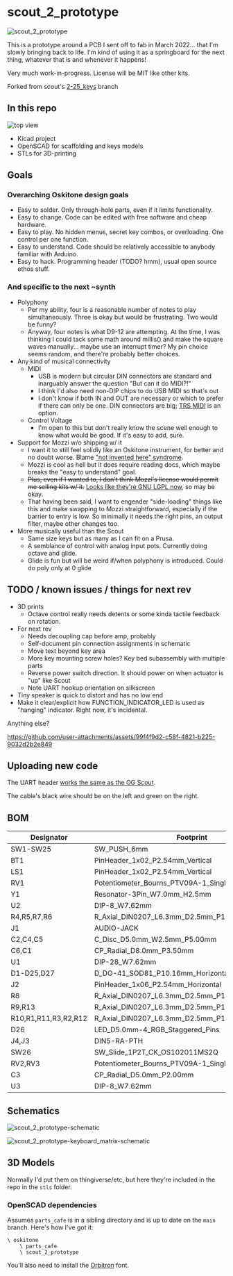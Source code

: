 # scout_2_prototype

![scout_2_prototype](/misc/s2p.jpg)

This is a prototype around a PCB I sent off to fab in March 2022... that I'm slowly bringing back to life. I'm kind of using it as a springboard for the next thing, whatever that is and whenever it happens!

Very much work-in-progress. License will be MIT like other kits.

Forked from scout's [2-25_keys](https://github.com/oskitone/scout/tree/2-25_keys) branch

## In this repo

![top view](/misc/model-top.png)

- Kicad project
- OpenSCAD for scaffolding and keys models
- STLs for 3D-printing

## Goals

### Overarching Oskitone design goals

- Easy to solder. Only through-hole parts, even if it limits functionality.
- Easy to change. Code can be edited with free software and cheap hardware.
- Easy to play. No hidden menus, secret key combos, or overloading. One control per one function.
- Easy to understand. Code should be relatively accessible to anybody familiar with Arduino.
- Easy to hack. Programming header (TODO? hmm), usual open source ethos stuff.

### And specific to the next ~synth

- Polyphony
  - Per my ability, four is a reasonable number of notes to play simultaneously. Three is okay but would be frustrating. Two would be funny?
  - Anyway, four notes is what D9-12 are attempting. At the time, I was thinking I could tack some math around millis() and make the square waves manually... maybe use an interrupt timer? My pin choice seems random, and there're probably better choices.
- Any kind of musical connectivity
  - MIDI
    - USB is modern but circular DIN connectors are standard and inarguably answer the question "But can it do MIDI?!"
    - I think I'd also need non-DIP chips to do USB MIDI so that's out
    - I don't know if both IN and OUT are necessary or which to prefer if there can only be one. DIN connectors are big; [TRS MIDI](https://minimidi.world/) is an option.
  - Control Voltage
    - I'm open to this but don't really know the scene well enough to know what would be good. If it's easy to add, sure.
- Support for Mozzi w/o shipping w/ it
  - I want it to still feel solidly like an Oskitone instrument, for better and no doubt worse. Blame ["not invented here" syndrome](https://en.wikipedia.org/wiki/Not_invented_here).
  - Mozzi is cool as hell but it does require reading docs, which maybe breaks the "easy to understand" goal.
  - <del>Plus, even if I wanted to, I don't think Mozzi's license would permit me selling kits w/ it.</del> [Looks like they're GNU LGPL now](https://github.com/sensorium/Mozzi/pull/240), so may be okay.
  - That having been said, I want to engender "side-loading" things like this and make swapping to Mozzi straightforward, especially if the barrier to entry is low. So minimally it needs the right pins, an output filter, maybe other changes too.
- More musically useful than the Scout
  - Same size keys but as many as I can fit on a Prusa.
  - A semblance of control with analog input pots. Currently doing octave and glide.
  - Glide is fun but will be weird if/when polyphony is introduced. Could do poly only at 0 glide

## TODO / known issues / things for next rev

- 3D prints
  - Octave control really needs detents or some kinda tactile feedback on rotation.
- For next rev
  - Needs decoupling cap before amp, probably
  - Self-document pin connection assignments in schematic
  - Move text beyond key area
  - More key mounting screw holes? Key bed subassembly with multiple parts
  - Reverse power switch direction. It should power on when actuator is "up" like Scout
  - Note UART hookup orientation on silkscreen
- Tiny speaker is quick to distort and has no low end
- Make it clear/explicit how FUNCTION_INDICATOR_LED is used as "hanging" indicator. Right now, it's incidental.

Anything else?

https://github.com/user-attachments/assets/99f4f9d2-c58f-4821-b225-9032d2b2e849

## Uploading new code

The UART header [works the same as the OG Scout](https://oskitone.github.io/scout/change-the-arduino-code).

The cable's black wire should be on the left and green on the right.

## BOM

| Designator           | Footprint                                         | Quantity | Designation        |
| -------------------- | ------------------------------------------------- | -------- | ------------------ |
| SW1-SW25             | SW_PUSH_6mm                                       | 25       | SPST               |
| BT1                  | PinHeader_1x02_P2.54mm_Vertical                   | 1        | 4.5v               |
| LS1                  | PinHeader_1x02_P2.54mm_Vertical                   | 1        | Speaker            |
| RV1                  | Potentiometer_Bourns_PTV09A-1_Single_Vertical     | 1        | 10k Log            |
| Y1                   | Resonator-3Pin_W7.0mm_H2.5mm                      | 1        | 16.00MHz           |
| U2                   | DIP-8_W7.62mm                                     | 1        | LM386              |
| R4,R5,R7,R6          | R_Axial_DIN0207_L6.3mm_D2.5mm_P10.16mm_Horizontal | 4        | 10K                |
| J1                   | AUDIO-JACK                                        | 1        | AudioJack2_SwitchT |
| C2,C4,C5             | C_Disc_D5.0mm_W2.5mm_P5.00mm                      | 3        | .1uF               |
| C6,C1                | CP_Radial_D8.0mm_P3.50mm                          | 2        | 220uF              |
| U1                   | DIP-28_W7.62mm                                    | 1        | ATmega328P-PU      |
| D1-D25,D27           | D_DO-41_SOD81_P10.16mm_Horizontal                 | 26       | D                  |
| J2                   | PinHeader_1x06_P2.54mm_Horizontal                 | 1        | Conn_01x06_Male    |
| R8                   | R_Axial_DIN0207_L6.3mm_D2.5mm_P10.16mm_Horizontal | 1        | 1m                 |
| R9,R13               | R_Axial_DIN0207_L6.3mm_D2.5mm_P10.16mm_Horizontal | 2        | 10k                |
| R10,R1,R11,R3,R2,R12 | R_Axial_DIN0207_L6.3mm_D2.5mm_P10.16mm_Horizontal | 6        | 220                |
| D26                  | LED_D5.0mm-4_RGB_Staggered_Pins                   | 1        | LED_CRGB           |
| J4,J3                | DIN5-RA-PTH                                       | 2        | DIN5               |
| SW26                 | SW_Slide_1P2T_CK_OS102011MS2Q                     | 1        | SW_SPST            |
| RV2,RV3              | Potentiometer_Bourns_PTV09A-1_Single_Vertical     | 2        | 10k                |
| C3                   | CP_Radial_D5.0mm_P2.00mm                          | 1        | 1uF                |
| U3                   | DIP-8_W7.62mm                                     | 1        | 6N138              |

## Schematics

![scout_2_prototype-schematic](/kicad/scout_2_prototype-schematic.svg)

![scout_2_prototype-keyboard_matrix-schematic](/kicad/scout_2_prototype-keyboard_matrix-schematic.svg)

## 3D Models

Normally I'd put them on thingiverse/etc, but here they're included in the repo in the `stls` folder.

### OpenSCAD dependencies

Assumes `parts_cafe` is in a sibling directory and is up to date on the `main` branch. Here's how I've got it:

    \ oskitone
        \ parts_cafe
        \ scout_2_prototype

You'll also need to install the [Orbitron](https://fonts.google.com/specimen/Orbitron) font.
